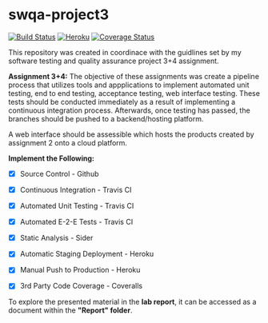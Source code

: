 # swqa-project3 
[![Build Status](https://travis-ci.org/Dylan-SC/swqa-project3.svg?branch=master)](https://travis-ci.org/Dylan-SC/swqa-project3)
[![Heroku](http://heroku-badge.herokuapp.com/?app=swqa-project3)](https://swqa-project3.herokuapp.com/)
[![Coverage Status](https://coveralls.io/repos/github/Dylan-SC/swqa-project3/badge.svg?branch=Active-Branch)](https://coveralls.io/github/Dylan-SC/swqa-project3?branch=Active-Branch)


This repository was created in coordinace with the guidlines set by my software testing and quality assurance project 3+4 assignment.


**Assignment 3+4:**
The objective of these assignments was create a pipeline process that utilizes tools and appplications to implement automated unit testing, end to end testing, acceptance testing, web interface testing. These tests should be conducted immediately as a result of implementing a continuous integration process. Afterwards, once testing has passed, the branches should be pushed to a backend/hosting platform.

A web interface should be assessible which hosts the products created by assignment 2 onto a cloud platform. 

**Implement the Following:**
- [x] Source Control -                Github
- [x] Continuous Integration -        Travis CI
- [x] Automated Unit Testing -        Travis CI
- [x] Automated E-2-E Tests  -        Travis CI
- [x] Static Analysis -               Sider
- [x] Automatic Staging Deployment -  Heroku
- [x] Manual Push to Production -     Heroku
- [x] 3rd Party Code Coverage -       Coveralls


To explore the presented material in the **lab report**, it can be accessed as a document within the **"Report" folder**. 
